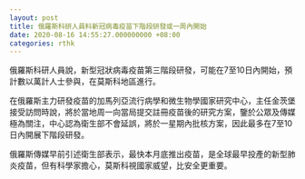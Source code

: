 ```yaml
---
layout: post
title: 俄羅斯科研人員料新冠病毒疫苗下階段研發或一周內開始
date: 2020-08-16 14:55:27.000000000 +08:00
categories: rthk
---
```


俄羅斯科研人員說，新型冠狀病毒疫苗第三階段研發，可能在7至10日內開始，預計數以萬計人士參與，在莫斯科地區進行。

在俄羅斯主力研發疫苗的加馬列亞流行病學和微生物學國家研究中心，主任金茨堡接受訪問時說，將於當地周一向當局提交註冊疫苗後的研究方案，鑒於公眾及傳媒極為關注，中心認為衛生部不會延誤，將於一星期內批核方案，因此最多在7至10日內開展下階段研發。

俄羅斯傳媒早前引述衛生部表示，最快本月底推出疫苗，是全球最早投產的新型肺炎疫苗，但有科學家擔心，莫斯科視國家威望，比安全更重要。
